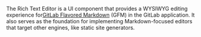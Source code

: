<!--
Briefly describe the component's purpose here.
This should correspond to the short description in Pajamas' website: https://design.gitlab.com/components/status/
-->

The Rich Text Editor is a UI component that provides a WYSIWYG editing
experience for[GitLab Flavored Markdown](https://docs.gitlab.com/ee/user/markdown.md#gitlab-flavored-markdown-gfm)
(GFM) in the GitLab application.
It also serves as the foundation for implementing Markdown-focused editors that target other engines,
like static site generators.

<!-- Provide technical information on how to use the component, add code examples if relevant. -->

<!--
## Dos and don'ts

If relevant, describe how the component is expected to be used, and how it's not.
-->

<!--
## Browser compatibility

If the component requires any polyfill or fallback on certain browsers, describe those requirements
here.
-->

<!--
## Edge cases

If the component has some known limitations, describe them here.
-->

<!--
## Deprecation warning

If and when this component introduced API changes that would require deprecating old APIs, describe
the changes here, and provide a migration paths to the new API.
-->
